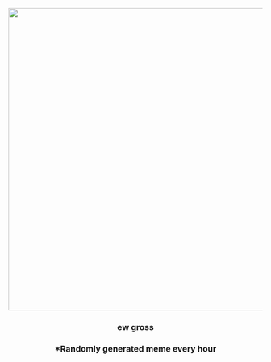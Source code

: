 <p align="center">
        <img src="https://i.imgur.com/BiJ5hUA.jpg" width="600" height="600">
        </p>
        <h3 align="center">ew gross</h3>
        <h3 align="center">*Randomly generated meme every hour</h3>
    
